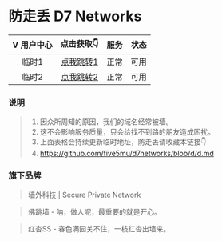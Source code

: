 # 防走丢 D7 Networks

| V 用户中心 | 点击获取👇 | 服务 | 状态 |
| :----: | :----: | :----: | :----: |
| 临时1 | [点我跳转1](http://v2.d7fly.xyz) | 正常 | 可用 |
| 临时2 | [点我跳转2](http://v2.d7fly.xyz) | 正常 | 可用 |

### 说明

> 1. 因众所周知的原因，我们的域名经常被墙。
> 2. 这不会影响服务质量，只会给找不到路的朋友造成困扰。
> 3. 上面表格会持续更新临时地址，防走丢请收藏本链接👇
> 4. https://github.com/five5mu/d7networks/blob/d/d.md

### 旗下品牌
> 墙外科技 | Secure Private Network

> 佛跳墙 - 呐，做人呢，最重要的就是开心。

> 红杏SS - 春色满园关不住，一枝红杏出墙来。
